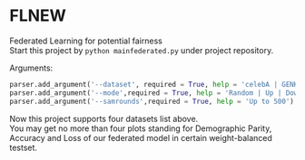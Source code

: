 # FLNEW
Federated Learning for potential fairness  
Start this project by `python mainfederated.py` under project repository.   
  
Arguments:  
```python
parser.add_argument('--dataset', required = True, help = 'celebA | GENKI | UTKface | DSprites')  
parser.add_argument('--mode',required = True, help = 'Random | Up | Down')  
parser.add_argument('--samrounds',required = True, help = 'Up to 500')  
```  
  
Now this project supports four datasets list above.  
You may get no more than four plots standing for Demographic Parity, Accuracy and Loss of our federated model in certain weight-balanced testset.    
